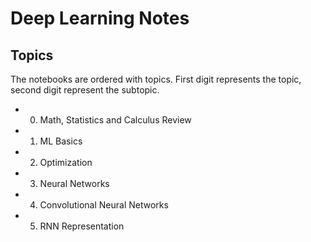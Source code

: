 # Deep Learning Notes

## Topics

The notebooks are ordered with topics. First digit represents the topic, second digit represent the subtopic.  

- 0. Math, Statistics and Calculus Review
- 1. ML Basics
- 2. Optimization
- 3. Neural Networks
- 4. Convolutional Neural Networks
- 5. RNN Representation